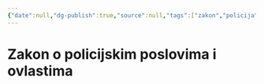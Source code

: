 ```yaml
---
{"date":null,"dg-publish":true,"source":null,"tags":["zakon","policija"],"title":"Zakon o policijskim poslovima i ovlastima","type":"reference","URL":"https://www.zakon.hr/z/173/Zakon-o-policijskim-poslovima-i-ovlastima","permalink":"/01-reference/zakon-o-policijskim-poslovima-i-ovlastima/","dgPassFrontmatter":true}
---
```



# Zakon o policijskim poslovima i ovlastima
